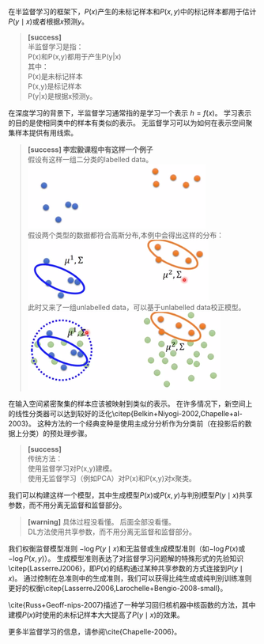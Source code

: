 在半监督学习的框架下，$P(x)$产生的未标记样本和$P(x, y)$中的标记样本都用于估计$P(y \mid x)$或者根据$x$预测$y$。

> **[success]**  
半监督学习是指：  
P(x)和P(x,y)都用于产生P(y|x)  
其中：  
P(x)是未标记样本  
P(x,y)是标记样本  
P(y|x)是根据x预测y。  

在深度学习的背景下，半监督学习通常指的是学习一个表示 $h = f(x)$。 
学习表示的目的是使相同类中的样本有类似的表示。
无监督学习可以为如何在表示空间聚集样本提供有用线索。  

> **[success] 李宏毅课程中有这样一个例子**    
假设有这样一组二分类的labelled data。  
![](/assets/images/Chapter7/29.png)    
假设两个类型的数据都符合高斯分布,本例中会得出这样的分布：  
![](/assets/images/Chapter7/30.png)  
此时又来了一组unlabelled data，可以基于unlabelled data校正模型。    
![](/assets/images/Chapter7/31.png)  


在输入空间紧密聚集的样本应该被映射到类似的表示。
在许多情况下，新空间上的线性分类器可以达到较好的泛化\citep{Belkin+Niyogi-2002,Chapelle+al-2003}。
这种方法的一个经典变种是使用主成分分析作为分类前（在投影后的数据上分类）的预处理步骤。
> **[success]**  
传统方法：  
使用监督学习对P(x,y)建模。  
使用无监督学习（例如PCA）对P(x)和P(x,y)对x聚类。  

我们可以构建这样一个模型，其中生成模型$P(x)$或$P(x, y)$与判别模型$P(y \mid x)$共享参数，而不用分离无监督和监督部分。  
> **[warning]**  具体过程没看懂。  后面全部没看懂。  
DL方法使用共享参数，而不用分离无监督和监督部分。  

我们权衡监督模型准则 $-\log P(y \mid x)$和无监督或生成模型准则（如$-\log P(x)$或$-\log P(x, y)$）。
生成模型准则表达了对监督学习问题解的特殊形式的先验知识\citep{LasserreJ2006}，即$P(x)$的结构通过某种共享参数的方式连接到$P(y \mid x)$。
通过控制在总准则中的生成准则，我们可以获得比纯生成或纯判别训练准则更好的权衡\citep{LasserreJ2006,Larochelle+Bengio-2008-small}。

\cite{Russ+Geoff-nips-2007}描述了一种学习回归核机器中核函数的方法，其中建模$P(x)$时使用的未标记样本大大提高了$P(y \mid x)$的效果。

更多半监督学习的信息，请参阅\cite{Chapelle-2006}。